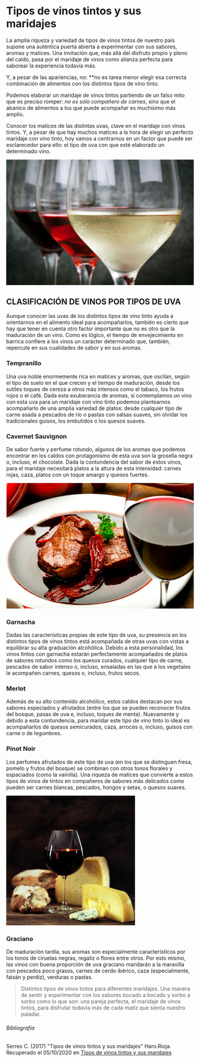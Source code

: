 # Tipos de vinos tintos y sus maridajes

La amplia riqueza y variedad de tipos de vinos tintos de nuestro país supone una auténtica puerta abierta a experimentar con sus sabores, aromas y matices. Una invitación que, más allá del disfruto propio y pleno del caldo, pasa por el maridaje de vinos como alianza perfecta para saborear la experiencia todavía más.

Y, a pesar de las apariencias, no: **no es tarea menor elegir esa correcta combinación de alimentos con los distintos tipos de vino tinto.

Podemos elaborar un maridaje de vinos tintos partiendo de un falso mito que es preciso romper: *no es solo compañero de carnes*, sino que el abanico de alimentos a los que puede acompañar es muchísimo más amplio.

Conocer los matices de las distintas uvas, clave en el maridaje con vinos tintos. Y, a pesar de que hay muchos matices a la hora de elegir un perfecto maridaje con vino tinto, hoy vamos a centrarnos en un factor que puede ser esclarecedor para ello: el tipo de uva con que esté elaborado un determinado vino.

<img src="vinos.jpg">

## CLASIFICACIÓN DE VINOS POR TIPOS DE UVA
Aunque conocer las uvas de los distintos tipos de vino tinto ayuda a orientarnos en el alimento ideal para acompañarlos, también es cierto que hay que tener en cuenta otro factor importante que no es otro que la maduración de un vino. Como es lógico, el tiempo de envejecimiento en barrica confiere a los vinos un carácter determinado que, también, repercute en sus cualidades de sabor y en sus aromas.

### Tempranillo
Una uva noble enormemente rica en matices y aromas, que oscilan, según el tipo de suelo en el que crecen y el tiempo de maduración, desde los sutiles toques de cereza a otros más intensos como el tabaco, los frutos rojos o el café. Dada esta exuberancia de aromas, si contemplamos un vino con esta uva para un maridaje con vino tinto podemos plantearnos acompañarlo de una amplia variedad de platos: desde cualquier tipo de carne asada a pescados de río o pastas con salsas suaves, sin olvidar los tradicionales guisos, los embutidos o los quesos suaves.

### Cavernet Sauvignon
De sabor fuerte y perfume rotundo, algunos de los aromas que podemos encontrar en los caldos con protagonismo de esta uva son la grosella negra o, incluso, el chocolate. Dada la contundencia del sabor de estos vinos, para el maridaje necesitará platos a la altura de esta intensidad: carnes rojas, caza, platos con un toque amargo y quesos fuertes.

<img src = "Maridaje de carnes y vinos.png">

### Garnacha
Dadas las características propias de este tipo de uva, su presencia en los distintos tipos de vinos tintos está acompañada de otras uvas con vistas a equilibrar su alta graduación alcohólica. Debido a esta personalidad, los vinos tintos con garnacha estarán perfectamente acompañados de platos de sabores rotundos como los quesos curados, cualquier tipo de carne, pescados de sabor intenso o, incluso, ensaladas en las que a los vegetales le acompañen carnes, quesos o, incluso, frutos secos.

### Merlot
 Además de su alto contenido alcohólico, estos caldos destacan por sus sabores especiados y afrutados (entre los que se pueden reconocer frutos del bosque, pasas de uva e, incluso, toques de menta). Nuevamente y debido a esta contundencia, para maridar este tipo de vino tinto lo ideal es acompañarlos de quesos semicurados, caza, arroces o, incluso, guisos con carne o de legumbres.

### Pinot Noir
Los perfumes afrutados de este tipo de uva (en los que se distinguen fresa, pomelo y frutos del bosque) se combinan con otros tonos florales y espaciados (como la vainilla). Una riqueza de matices que convierte a estos tipos de vinos de tintos en compañeros de sabores más delicados como pueden ser carnes blancas, pescados, hongos y setas, o quesos suaves.

<img src="Maridaje de quesos y vinos.jpg">

### Graciano
De maduración tardía, sus aromas son especialmente característicos por los tonos de ciruelas negras, regaliz o flores entre otros. Por esto mismo, las vinos con buena proporción de uva graciano maridarán a la maravilla con pescados poco grasos, carnes de cerdo ibérico, caza (especialmente, faisán y perdiz), verduras o pastas.

> Distintos tipos de vinos tintos para diferentes maridajes. Una manera de sentir y experimentar con los sabores bocado a bocado y sorbo a sorbo como lo que son: una pareja perfecta, el maridaje de vinos tintos, para disfrutar todavía más de cada matiz que sienta nuestro paladar.

###### Bibliografía
Serres C. (2017) "Tipos de vinos tintos y sus maridajes" Haro.Rioja. Recuperado el  05/10/2020 en [Tipos de vinos tintos y sus maridajes](http://https://www.carlosserres.com/tipos-de-vinos-tintos-y-sus-maridajes/ "Tipos de vinos tintos y sus maridajes")

